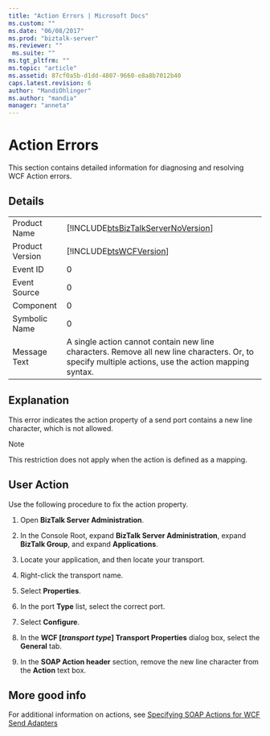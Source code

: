 ```yaml
---
title: "Action Errors | Microsoft Docs"
ms.custom: ""
ms.date: "06/08/2017"
ms.prod: "biztalk-server"
ms.reviewer: ""
 ms.suite: ""
ms.tgt_pltfrm: ""
ms.topic: "article"
ms.assetid: 87cf0a5b-d1dd-4807-9660-e8a8b7012b40
caps.latest.revision: 6
author: "MandiOhlinger"
ms.author: "mandia"
manager: "anneta"
---
```

# Action Errors
This section contains detailed information for diagnosing and resolving WCF Action errors.  
  
## Details  
  
|||  
|-|-|  
|Product Name|[!INCLUDE[btsBizTalkServerNoVersion](../includes/btsbiztalkservernoversion-md.md)]|  
|Product Version|[!INCLUDE[btsWCFVersion](../includes/btswcfversion-md.md)]|  
|Event ID|0|  
|Event Source|0|  
|Component|0|  
|Symbolic Name|0|  
|Message Text|A single action cannot contain new line characters. Remove all new line characters. Or, to specify multiple actions, use the action mapping syntax.|  
  
## Explanation  
 This error indicates the action property of a send port contains a new line character, which is not allowed.  
  
> [!NOTE]
>  This restriction does not apply when the action is defined as a mapping.  
  
## User Action  
 Use the following procedure to fix the action property.  
  
 
1.  Open **BizTalk Server Administration**.  
  
2.  In the Console Root, expand  **BizTalk Server Administration**, expand **BizTalk Group**, and expand  **Applications**.  
  
3.  Locate your application, and then locate your transport.  
  
4.  Right-click the transport name.  
  
5.  Select **Properties**.  
  
6.  In the port **Type** list, select the correct port.  
  
7.  Select **Configure**.  
  
8.  In the **WCF [***transport type***] Transport Properties** dialog box, select the **General** tab.  
  
9. In the **SOAP Action header** section, remove the new line character from the **Action** text box.  

## More good info  
 For additional information on actions, see [Specifying SOAP Actions for WCF Send Adapters](../core/specifying-soap-actions-for-wcf-send-adapters.md)